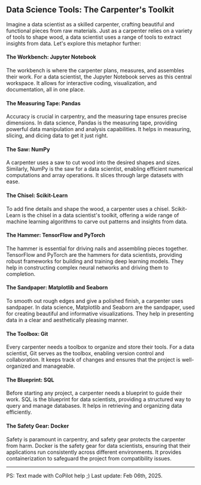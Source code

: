## Data Science Tools: The Carpenter's Toolkit

Imagine a data scientist as a skilled carpenter, crafting beautiful and functional pieces from raw materials. Just as a carpenter relies on a variety of tools to shape wood, a data scientist uses a range of tools to extract insights from data. Let's explore this metaphor further:

#### The Workbench: Jupyter Notebook
The workbench is where the carpenter plans, measures, and assembles their work. For a data scientist, the Jupyter Notebook serves as this central workspace. It allows for interactive coding, visualization, and documentation, all in one place.

#### The Measuring Tape: Pandas
Accuracy is crucial in carpentry, and the measuring tape ensures precise dimensions. In data science, Pandas is the measuring tape, providing powerful data manipulation and analysis capabilities. It helps in measuring, slicing, and dicing data to get it just right.

#### The Saw: NumPy
A carpenter uses a saw to cut wood into the desired shapes and sizes. Similarly, NumPy is the saw for a data scientist, enabling efficient numerical computations and array operations. It slices through large datasets with ease.

#### The Chisel: Scikit-Learn
To add fine details and shape the wood, a carpenter uses a chisel. Scikit-Learn is the chisel in a data scientist's toolkit, offering a wide range of machine learning algorithms to carve out patterns and insights from data.

#### The Hammer: TensorFlow and PyTorch
The hammer is essential for driving nails and assembling pieces together. TensorFlow and PyTorch are the hammers for data scientists, providing robust frameworks for building and training deep learning models. They help in constructing complex neural networks and driving them to completion.

#### The Sandpaper: Matplotlib and Seaborn
To smooth out rough edges and give a polished finish, a carpenter uses sandpaper. In data science, Matplotlib and Seaborn are the sandpaper, used for creating beautiful and informative visualizations. They help in presenting data in a clear and aesthetically pleasing manner.

#### The Toolbox: Git
Every carpenter needs a toolbox to organize and store their tools. For a data scientist, Git serves as the toolbox, enabling version control and collaboration. It keeps track of changes and ensures that the project is well-organized and manageable.

#### The Blueprint: SQL
Before starting any project, a carpenter needs a blueprint to guide their work. SQL is the blueprint for data scientists, providing a structured way to query and manage databases. It helps in retrieving and organizing data efficiently.

#### The Safety Gear: Docker
Safety is paramount in carpentry, and safety gear protects the carpenter from harm. Docker is the safety gear for data scientists, ensuring that their applications run consistently across different environments. It provides containerization to safeguard the project from compatibility issues.

------
PS: Text made with CoPilot help ;)
Last update: Feb 06th, 2025.

